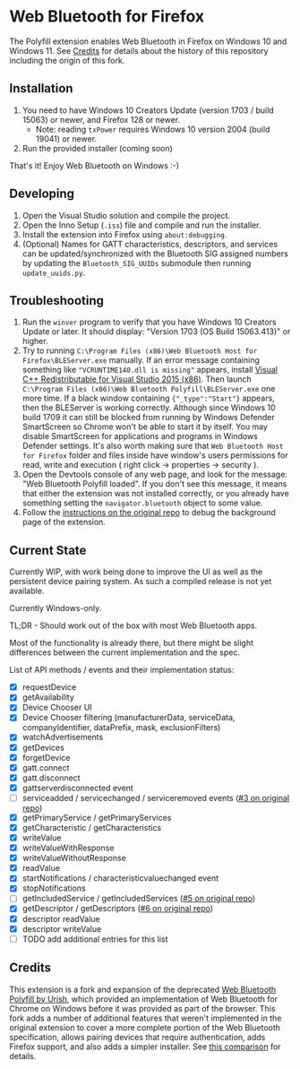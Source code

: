 # Web Bluetooth for Firefox

The Polyfill extension enables Web Bluetooth in Firefox on Windows 10 and Windows 11. See [Credits](#credits) for details about the history of this repository including the origin of this fork.

## Installation

1. You need to have Windows 10 Creators Update (version 1703 / build 15063) or newer, and Firefox 128 or newer.
    * Note: reading `txPower` requires Windows 10 version 2004 (build 19041) or newer.
2. Run the provided installer (coming soon)

That's it! Enjoy Web Bluetooth on Windows :-)

## Developing

1. Open the Visual Studio solution and compile the project.
2. Open the Inno Setup (`.iss`) file and compile and run the installer.
3. Install the extension into Firefox using `about:debugging`.
4. (Optional) Names for GATT characteristics, descriptors, and services can be updated/synchronized with the Bluetooth SIG assigned numbers by updating the `Bluetooth_SIG_UUIDs` submodule then running `update_uuids.py`.

## Troubleshooting

1. Run the `winver` program to verify that you have Windows 10 Creators Update or later. It should display: "Version 1703 (OS Build 15063.413)" or higher.
2. Try to running `C:\Program Files (x86)\Web Bluetooth Host for Firefox\BLEServer.exe` manually. If an error message containing something like `"VCRUNTIME140.dll is missing"` appears, install [Visual C++ Redistributable for Visual Studio 2015 (x86)](https://www.microsoft.com/en-us/download/details.aspx?id=48145). Then launch `C:\Program Files (x86)\Web Bluetooth Polyfill\BLEServer.exe` one more time. If a black window containing `{"_type":"Start"}` appears, then the BLEServer is working correctly. Although since Windows 10 build 1709 it can still be blocked from running by Windows Defender SmartScreen so Chrome won't be able to start it by itself. You may disable SmartScreen for applications and programs in Windows Defender settings. It's also worth making sure that `Web Bluetooth Host for Firefox` folder and files inside have window's users permissions for read, write and execution ( right click -> properties -> security ).
4. Open the Devtools console of any web page, and look for the message: "Web Bluetooth Polyfill loaded". If you don't see this message, it means that either the extension was not installed correctly, or you already have something setting the `navigator.bluetooth` object to some value.
5. Follow the [instructions on the original repo](https://github.com/urish/web-bluetooth-polyfill/issues/21#issuecomment-308990559) to debug the background page of the extension.

## Current State

Currently WIP, with work being done to improve the UI as well as the persistent device pairing system. As such a compiled release is not yet available.

Currently Windows-only.

TL;DR - Should work out of the box with most Web Bluetooth apps.

Most of the functionality is already there, but there might be slight differences between the current implementation and the spec.

List of API methods / events and their implementation status:

- [X] requestDevice
- [X] getAvailability
- [X] Device Chooser UI
- [X] Device Chooser filtering (manufacturerData, serviceData, companyIdentifier, dataPrefix, mask, exclusionFilters)
- [X] watchAdvertisements
- [X] getDevices
- [X] forgetDevice
- [X] gatt.connect
- [X] gatt.disconnect
- [X] gattserverdisconnected event
- [ ] serviceadded / servicechanged / serviceremoved events ([#3 on original repo](https://github.com/urish/web-bluetooth-polyfill/issues/3))
- [X] getPrimaryService / getPrimaryServices
- [X] getCharacteristic / getCharacteristics
- [X] writeValue
- [X] writeValueWithResponse
- [X] writeValueWithoutResponse
- [X] readValue
- [X] startNotifications / characteristicvaluechanged event
- [X] stopNotifications
- [ ] getIncludedService / getIncludedServices ([#5 on original repo](https://github.com/urish/web-bluetooth-polyfill/issues/5))
- [X] getDescriptor / getDescriptors ([#6 on original repo](https://github.com/urish/web-bluetooth-polyfill/issues/6))
- [X] descriptor readValue
- [X] descriptor writeValue
- [ ] TODO add additional entries for this list

## Credits

This extension is a fork and expansion of the deprecated [Web Bluetooth Polyfill by Urish](https://github.com/urish/web-bluetooth-polyfill), which provided an implementation of Web Bluetooth for Chrome on Windows before it was provided as part of the browser. This fork adds a number of additional features that weren't implemented in the original extension to cover a more complete portion of the Web Bluetooth specification, allows pairing devices that require authentication, adds Firefox support, and also adds a simpler installer. See [this comparison](https://github.com/stevennyman/web-bluetooth-firefox/compare/73ba353a889ce6d7136637bd104875a3d5ee651f...master) for details.
